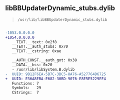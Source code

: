 ## libBBUpdaterDynamic_stubs.dylib

> `/usr/lib/libBBUpdaterDynamic_stubs.dylib`

```diff

-1053.0.0.0.0
+1054.0.0.0.0
   __TEXT.__text: 0x2f8
   __TEXT.__auth_stubs: 0x70
   __TEXT.__cstring: 0xae

   __AUTH_CONST.__auth_got: 0x38
   __DATA.__bss: 0x20
   - /usr/lib/libSystem.B.dylib
-  UUID: 9B12F6EA-5B7C-3BC5-8A76-A527764D6725
+  UUID: E36A8EBA-E682-30BD-9076-E8E5E5229EF4
   Functions: 7
   Symbols:   29
   CStrings:  7

```
